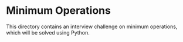 # Minimum Operations
This directory contains an interview challenge on minimum operations, which will be solved using Python.
